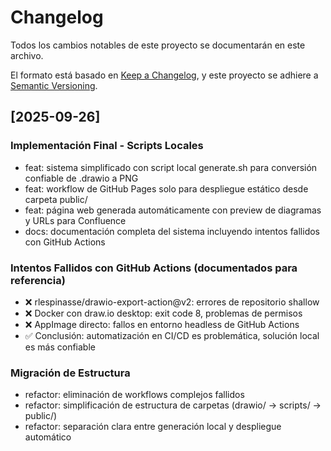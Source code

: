 # Changelog

Todos los cambios notables de este proyecto se documentarán en este archivo.

El formato está basado en [Keep a Changelog](https://keepachangelog.com/es-ES/1.0.0/),
y este proyecto se adhiere a [Semantic Versioning](https://semver.org/spec/v2.0.0.html).

## [2025-09-26]

### Implementación Final - Scripts Locales
- feat: sistema simplificado con script local generate.sh para conversión confiable de .drawio a PNG
- feat: workflow de GitHub Pages solo para despliegue estático desde carpeta public/
- feat: página web generada automáticamente con preview de diagramas y URLs para Confluence
- docs: documentación completa del sistema incluyendo intentos fallidos con GitHub Actions

### Intentos Fallidos con GitHub Actions (documentados para referencia)
- ❌ rlespinasse/drawio-export-action@v2: errores de repositorio shallow
- ❌ Docker con draw.io desktop: exit code 8, problemas de permisos
- ❌ AppImage directo: fallos en entorno headless de GitHub Actions
- ✅ Conclusión: automatización en CI/CD es problemática, solución local es más confiable

### Migración de Estructura
- refactor: eliminación de workflows complejos fallidos
- refactor: simplificación de estructura de carpetas (drawio/ → scripts/ → public/)
- refactor: separación clara entre generación local y despliegue automático
